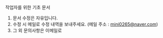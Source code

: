 작업자를 위한 기초 문서
1. 문서 수정은 자유입니다.
2. 수정 시 메일로 수정 내역을 보내주세요. (메일 주소 : mini0265@naver.com)
3. 그 외 문의사항은 이메일로
